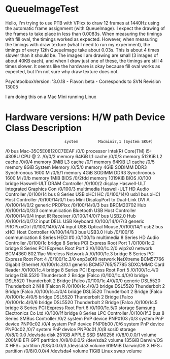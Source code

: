 # QueueImageTest

Hello, I'm trying to use PTB with VPixx to draw 12 frames at 1440Hz  using the automatic frame assignment (with QueueImage). 
I expect the drawing of the frames to take place in less than 0.0083s. When measuring the timings with fill oval, the timings 
worked as expected. However, when measuring the timings with draw texture (what I need to run my experiment), the  timings of 
every 12th QueueImage take about 0.03s. This is about 4 times slower than it should be. The images I am drawing are small 
(3 images of about 40KB each), and when I draw just one of these, the timings are  still 4 times slower. It seems like the 
hardware is okay because fill  oval works as expected, but I'm not sure why draw texture does not.

PsychtoolboxVersion:  '3.0.18 - Flavor: beta - Corresponds to SVN Revision 13005

I am doing this on a Mac Mini running Linux

Hardware versions: 
H/W path           Device     Class          Description
========================================================
                              system         Macmini7,1 (System SKU#)
/0                            bus            Mac-35C5E08120C7EEAF
/0/0                          processor      Intel(R) Core(TM) i5-4308U CPU @ 2.
/0/0/2                        memory         64KiB L1 cache
/0/0/3                        memory         512KiB L2 cache
/0/0/4                        memory         3MiB L3 cache
/0/1                          memory         64KiB L1 cache
/0/5                          memory         8GiB System Memory
/0/5/0                        memory         4GiB SODIMM DDR3 Synchronous 1600 M
/0/5/1                        memory         4GiB SODIMM DDR3 Synchronous 1600 M
/0/b                          memory         1MiB BIOS
/0/2fdd                       memory         1019KiB BIOS
/0/100                        bridge         Haswell-ULT DRAM Controller
/0/100/2                      display        Haswell-ULT Integrated Graphics Con
/0/100/3                      multimedia     Haswell-ULT HD Audio Controller
/0/100/14                     bus            8 Series USB xHCI HC
/0/100/14/0        usb1       bus            xHCI Host Controller
/0/100/14/0/1                 bus            Mini DisplayPort to Dual-Link DVI A
/0/100/14/0/2                 generic        PROPixx
/0/100/14/0/3                 bus            BRCM20702 Hub
/0/100/14/0/3/3               communication  Bluetooth USB Host Controller
/0/100/14/0/4                 input          IR Receiver
/0/100/14/0/7                 bus            USB2.0 Hub
/0/100/14/0/7/2               input          DELL USB Keyboard
/0/100/14/0/7/3               generic        PROPixxCtrl
/0/100/14/0/7/4               input          USB Optical Mouse
/0/100/14/1        usb2       bus            xHCI Host Controller
/0/100/14/1/3                 bus            USB3.0 Hub
/0/100/16                     communication  8 Series HECI #0
/0/100/1b                     multimedia     8 Series HD Audio Controller
/0/100/1c                     bridge         8 Series PCI Express Root Port 1
/0/100/1c.2                   bridge         8 Series PCI Express Root Port 3
/0/100/1c.2/0      wlp2s0     network        BCM4360 802.11ac Wireless Network A
/0/100/1c.3                   bridge         8 Series PCI Express Root Port 4
/0/100/1c.3/0      enp3s0f0   network        NetXtreme BCM57766 Gigabit Ethernet
/0/100/1c.3/0.1               generic        BCM57765/57785 SDXC/MMC Card Reader
/0/100/1c.4                   bridge         8 Series PCI Express Root Port 5
/0/100/1c.4/0                 bridge         DSL5520 Thunderbolt 2 Bridge [Falco
/0/100/1c.4/0/0               bridge         DSL5520 Thunderbolt 2 Bridge [Falco
/0/100/1c.4/0/0/0             generic        DSL5520 Thunderbolt 2 NHI [Falcon R
/0/100/1c.4/0/3               bridge         DSL5520 Thunderbolt 2 Bridge [Falco
/0/100/1c.4/0/4               bridge         DSL5520 Thunderbolt 2 Bridge [Falco
/0/100/1c.4/0/5               bridge         DSL5520 Thunderbolt 2 Bridge [Falco
/0/100/1c.4/0/6               bridge         DSL5520 Thunderbolt 2 Bridge [Falco
/0/100/1c.5                   bridge         8 Series PCI Express Root Port 6
/0/100/1c.5/0                 storage        Samsung Electronics Co Ltd
/0/100/1f                     bridge         8 Series LPC Controller
/0/100/1f.3                   bus            8 Series SMBus Controller
/0/2                          system         PnP device PNP0103
/0/3                          system         PnP device PNP0c02
/0/4                          system         PnP device PNP0b00
/0/6                          system         PnP device PNP0c02
/0/7                          system         PnP device PNP0c01
/0/8               scsi0      storage        
/0/8/0.0.0         /dev/sda   disk           251GB APPLE SSD SM0256
/0/8/0.0.0/1                  volume         200MiB EFI GPT partition
/0/8/0.0.0/2       /dev/sda2  volume         135GiB Darwin/OS X HFS+ partition
/0/8/0.0.0/3       /dev/sda3  volume         619MiB Darwin/OS X HFS+ partition
/0/8/0.0.0/4       /dev/sda4  volume         11GiB Linux swap volume
